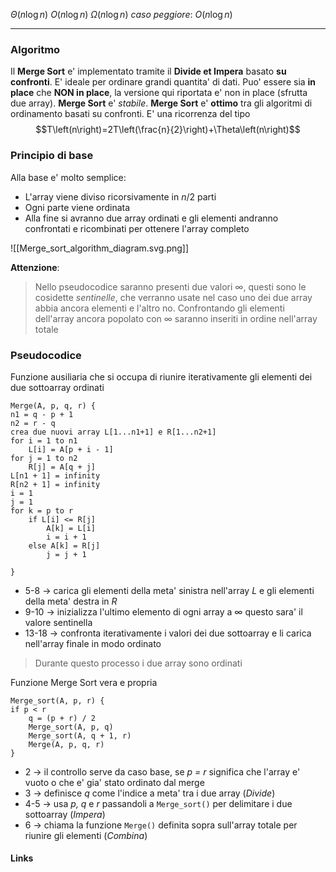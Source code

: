 $\Theta\left(n\log n\right)$
$O\left(n\log n\right)$
$\Omega\left(n\log n\right)$ 
*caso peggiore*: $O\left(n\log n\right)$

--- 
### Algoritmo
Il **Merge Sort** e' implementato tramite il **Divide et Impera** basato **su confronti**.
E' ideale per ordinare grandi quantita' di dati.
Puo' essere sia **in place** che **NON in place**, la versione qui riportata e' non in place (sfrutta due array).
**Merge Sort** e' *stabile*.
**Merge Sort** e' **ottimo** tra gli algoritmi di ordinamento basati su confronti.
E' una ricorrenza del tipo $$T\left(n\right)=2T\left(\frac{n}{2}\right)+\Theta\left(n\right)$$
### Principio di base
Alla base e' molto semplice:
- L'array viene diviso ricorsivamente in $n/2$ parti
- Ogni parte viene ordinata
- Alla fine si avranno due array ordinati e gli elementi andranno confrontati e ricombinati per ottenere l'array completo

![[Merge_sort_algorithm_diagram.svg.png]]


**Attenzione**:
>Nello pseudocodice saranno presenti due valori $\infty$, questi sono le cosidette *sentinelle*, che verranno usate nel caso uno dei due array abbia ancora elementi e l'altro no. Confrontando gli elementi dell'array ancora popolato con $\infty$ saranno inseriti in ordine nell'array totale 
### Pseudocodice
Funzione ausiliaria che si occupa di riunire iterativamente gli elementi dei due sottoarray ordinati
```
Merge(A, p, q, r) {
n1 = q - p + 1 
n2 = r - q
crea due nuovi array L[1...n1+1] e R[1...n2+1]
for i = 1 to n1
	L[i] = A[p + i - 1]
for j = 1 to n2
	R[j] = A[q + j]
L[n1 + 1] = infinity
R[n2 + 1] = infinity
i = 1
j = 1
for k = p to r
	if L[i] <= R[j]
		A[k] = L[i]
		i = i + 1
	else A[k] = R[j]
		j = j + 1
	
}
```
- 5-8 -> carica gli elementi della meta' sinistra nell'array *L* e gli elementi della meta' destra in *R*
- 9-10 -> inizializza l'ultimo elemento di ogni array a $\infty$ questo sara' il valore sentinella
- 13-18 -> confronta iterativamente i valori dei due sottoarray e li carica nell'array finale in modo ordinato

>Durante questo processo i due array sono ordinati

Funzione Merge Sort vera e  propria
```
Merge_sort(A, p, r) {
if p < r
	q = (p + r) / 2
	Merge_sort(A, p, q)
	Merge_sort(A, q + 1, r)
	Merge(A, p, q, r)
}
```
- 2 -> il controllo serve da caso base, se *p = r* significa che l'array e' vuoto o che e' gia' stato ordinato dal merge
- 3 -> definisce *q* come l'indice a meta' tra i due array (*Divide*)
- 4-5 -> usa *p, q* e *r* passandoli a ``Merge_sort()`` per delimitare i due sottoarray (*Impera*)
- 6 -> chiama la funzione ``Merge()`` definita sopra sull'array totale per riunire gli elementi (*Combina*)

#### Links